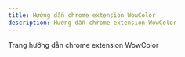 ```yaml
---
title: Hướng dẫn chrome extension WowColor
description: Hướng dẫn chrome extension WowColor
---
```


Trang hướng dẫn chrome extension WowColor
